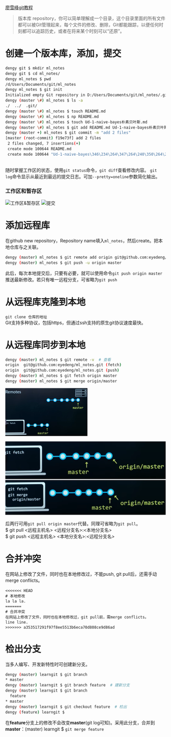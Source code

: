 [廖雪峰git教程](https://www.liaoxuefeng.com/wiki/896043488029600)

>版本库 repository，你可以简单理解成一个目录，这个目录里面的所有文件都可以被Git管理起来，每个文件的修改、删除，Git都能跟踪，以便任何时刻都可以追踪历史，或者在将来某个时刻可以“还原”。

# 创建一个版本库，添加，提交
```bash
dengy git $ mkdir ml_notes
dengy git $ cd ml_notes/
dengy ml_notes $ pwd
/d/Users/Documents/git/ml_notes
dengy ml_notes $ git init
Initialized empty Git repository in D:/Users/Documents/git/ml_notes/.git/
dengy (master \#) ml_notes $ ls -a
./  ../  .git/
dengy (master \#) ml_notes $ touch README.md
dengy (master \#) ml_notes $ np README.md
dengy (master \#) ml_notes $ touch Ud-1-naive-bayes朴素贝叶斯.md
dengy (master \#) ml_notes $ git add README.md Ud-1-naive-bayes朴素贝叶斯.md
dengy (master +) ml_notes $ git commit -m "add 2 files"
[master (root-commit) f19e73f] add 2 files
 2 files changed, 7 insertions(+)
 create mode 100644 README.md
 create mode 100644 "Ud-1-naive-bayes\346\234\264\347\264\240\350\264\235\345\217\266\346\226\257.md"
 
```
随时掌握工作区的状态，使用`git status`命令，`git diff`查看修改内容。
`git log`命令显示从最近到最远的提交日志。可加`--pretty=oneline`参数简化输出。

### 工作区和暂存区
![工作区&暂存区](https://www.liaoxuefeng.com/files/attachments/919020037470528/0)
![提交](https://www.liaoxuefeng.com/files/attachments/919020100829536/0)

# 添加远程库
在github new repository，Repository name填入`ml_notes`，然后create。把本地仓库与之关联。
```bash
dengy (master) ml_notes $ git remote add origin git@github.com:eyedeng/ml_notes.git  
dengy (master) ml_notes $ git push -u origin master
```
此后，每次本地提交后，只要有必要，就可以使用命令`git push origin master`推送最新修改。若只有唯一远程分支，可省略为`git push`

# 从远程库克隆到本地
`git clone 仓库的地址`  
Git支持多种协议，包括https，但通过ssh支持的原生git协议速度最快。

# 从远程库同步到本地
```bash
dengy (master) ml_notes $ git remote -v  # 查看
origin  git@github.com:eyedeng/ml_notes.git (fetch)
origin  git@github.com:eyedeng/ml_notes.git (push)
dengy (master) ml_notes $ git fetch origin master
dengy (master) ml_notes $ git merge origin/master
```
<img src="imgs/remote.png" height="150px"> 

![remote](imgs/fetch.png)
![remote](imgs/merge.png)

后两行可用`git pull origin master`代替。同理可省略为`git pull`。  
$ git pull <远程主机名> <远程分支名>:<本地分支名>  
$ git push <远程主机名> <本地分支名>:<远程分支名>

# 合并冲突
在网站上修改了文件，同时也在本地修改过，不能push, git pull后，还需手动merge conflicts。  
```
<<<<<<< HEAD
# 本地修改
la la la.
=======
# 合并冲突
在网站上修改了文件，同时也在本地修改过，git pull前，需merge conflicts。
line line.
>>>>>>> a353517291f97f8ee5513b6eca70d808ce9d86ad
```

# 检出分支
当多人编写、开发新特性时可创建新分支。
```sh
dengy (master) learngit $ git branch
* master
dengy (master) learngit $ git branch feature  # 建新分支
dengy (master) learngit $ git branch
  feature
* master
dengy (master) learngit $ git checkout feature  # 检出
dengy (feature) learngit $
```
在**feature**分支上的修改不会改变**master**(git log可知)。采用此分支，合并到**master**：(master) learngit $ `git merge feature`
